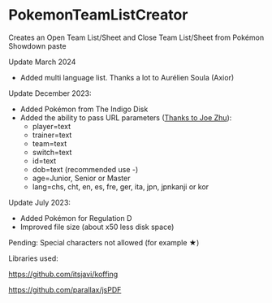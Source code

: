 # PokemonTeamListCreator
Creates an Open Team List/Sheet and Close Team List/Sheet from Pokémon Showdown paste

Update March 2024
- Added multi language list. Thanks a lot to Aurélien Soula (Axior)

Update December 2023:
- Added Pokémon from The Indigo Disk
- Added the ability to pass URL parameters ([Thanks to Joe Zhu](https://twitter.com/joezhuu)):
  - player=text
  - trainer=text
  - team=text
  - switch=text
  - id=text
  - dob=text (recommended use -)
  - age=Junior, Senior or Master
  - lang=chs, cht, en, es, fre, ger, ita, jpn, jpnkanji or kor

Update July 2023:
- Added Pokémon for Regulation D
- Improved file size (about x50 less disk space)
  
Pending: Special characters not allowed (for example ★)

Libraries used:

https://github.com/itsjavi/koffing


https://github.com/parallax/jsPDF
